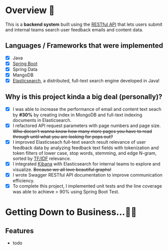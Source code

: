 # Overview :smiling_face_with_three_hearts:

This is a **backend system** built using the [RESTful API](https://www.redhat.com/en/topics/api/what-is-a-rest-api) that lets users submit and internal teams search user feedback emails and content data.

## Languages / Frameworks that were implemented
- [x] Java
- [x] [Spring Boot](https://github.com/spring-projects)
- [x] Spring Data
- [x] MangoDB
- [x] [Elasticsearch](https://www.elastic.co/guide/en/elasticsearch/reference/current/elasticsearch-intro.html), a distributed, full-text search engine developed in Java!

## Why is this project kinda a big deal (personally)?
- [x] I was able to increase the performance of email and content text seach by **#30%** by creating index in MongoDB and full-text indexing documents in Elasticsearch.
- [x] I refactored API request parameters with page numbers and page size. ~~Who doesn't wanna know how many more pages you have to read through until what you are looking for pops out?~~
- [x] I improved Elasticseach full-text search result relevance of user feedback data by analyzing feedback text fields with tokenization and token filters of lower case, stop words, stemming, and edge N-gram, sorted by [TF/IDF](https://monkeylearn.com/blog/what-is-tf-idf/) relevance.
- [x] I integrated [Kibana](https://www.elastic.co/kibana/) with Elasticsearch for internal teams to explore and visualize. ~~Because we all love beautiful graphs!~~
- [x] I wrote Swagger RESTful API documentation to improve  communication efficiency. 
- [x] To complete this project, I implemented unit tests and the line coverage was able to achieve > 90% using Spring Boot Test.

# Getting Down to Business...:woman_technologist:
## Features
- todo
